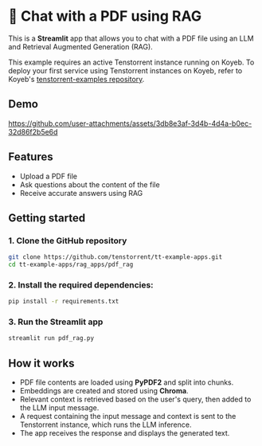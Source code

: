 # 📄 Chat with a PDF using RAG
This is a **Streamlit** app that allows you to chat with a PDF file using an LLM and Retrieval Augmented Generation (RAG).  

This example requires an active Tenstorrent instance running on Koyeb.  To deploy your first service using Tenstorrent instances on Koyeb, refer to Koyeb's [tenstorrent-examples repository](https://github.com/koyeb/tenstorrent-examples).

## Demo

https://github.com/user-attachments/assets/3db8e3af-3d4b-4d4a-b0ec-32d86f2b5e6d

## Features
- Upload a PDF file
- Ask questions about the content of the file
- Receive accurate answers using RAG

## Getting started

### 1. Clone the GitHub repository
```bash
git clone https://github.com/tenstorrent/tt-example-apps.git
cd tt-example-apps/rag_apps/pdf_rag
```

### 2. Install the required dependencies:
```bash
pip install -r requirements.txt
```

### 3. Run the Streamlit app
```bash
streamlit run pdf_rag.py
```

## How it works

- PDF file contents are loaded using **PyPDF2** and split into chunks.
- Embeddings are created and stored using **Chroma**.
- Relevant context is retrieved based on the user's query, then added to the LLM input message.
- A request containing the input message and context is sent to the Tenstorrent instance, which runs the LLM inference.
- The app receives the response and displays the generated text.
